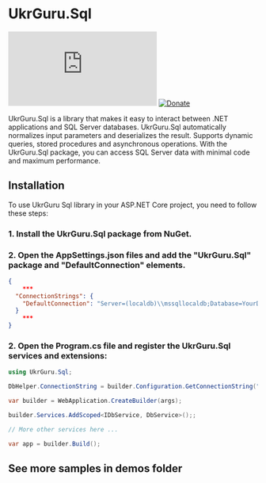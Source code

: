 # UkrGuru.Sql
[![Nuget](https://img.shields.io/nuget/v/UkrGuru.Sql)](https://www.nuget.org/packages/UkrGuru.Sql/)
[![Donate](https://img.shields.io/badge/Donate-PayPal-yellow.svg)](https://www.paypal.com/donate/?hosted_button_id=BPUF3H86X96YN)

UkrGuru.Sql is a library that makes it easy to interact between .NET applications and SQL Server databases. UkrGuru.Sql automatically normalizes input parameters and deserializes the result. Supports dynamic queries, stored procedures and asynchronous operations. With the UkrGuru.Sql package, you can access SQL Server data with minimal code and maximum performance.

## Installation

To use UkrGuru Sql library in your ASP.NET Core project, you need to follow these steps:

### 1. Install the UkrGuru.Sql package from NuGet.

### 2. Open the AppSettings.json files and add the "UkrGuru.Sql" package and "DefaultConnection" elements.

```json
{
    ***
  "ConnectionStrings": {
    "DefaultConnection": "Server=(localdb)\\mssqllocaldb;Database=YourDbName;Trusted_Connection=True;"
  }
    ***
}
```

### 2. Open the Program.cs file and register the UkrGuru.Sql services and extensions:

```c#
using UkrGuru.Sql;

DbHelper.ConnectionString = builder.Configuration.GetConnectionString("DefaultConnection");

var builder = WebApplication.CreateBuilder(args);

builder.Services.AddScoped<IDbService, DbService>();;

// More other services here ... 

var app = builder.Build();
```

## See more samples in demos folder
